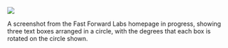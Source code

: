 ![](https://db-feed.s3.amazonaws.com/legacy/Screen_Shot_2016-04-19_at_10_19_50_PM-1461118863521.png)

A screenshot from the Fast Forward Labs homepage in progress, showing three text boxes arranged in a circle, with the degrees that each box is rotated on the circle shown.
